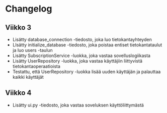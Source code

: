 # Changelog
## Viikko 3
- Lisätty database_connection -tiedosto, joka luo tietokantayhteyden
- LIsätty initialize_database -tiedosto, joka poistaa entiset tietokantataulut ja luo users -taulun
- Lisätty SubscriptionService -luokka, joka vastaa sovelluslogiikasta
- Lisätty UserRepository -luokka, joka vastaa käyttäjiin liittyvistä tietokantaoperaatioista
- Testattu, että UserRepository -luokka lisää uuden käyttäjän ja palauttaa kaikki käyttäjät

## Viikko 4
- Lisätty ui.py -tiedosto, joka vastaa soveluksen käyttöliittymästä

